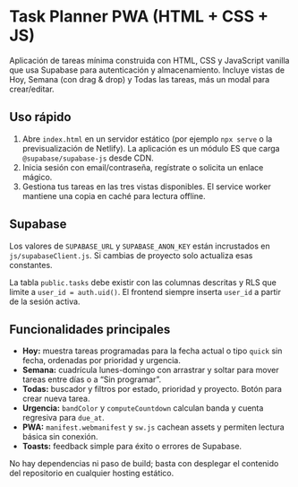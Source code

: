 # Task Planner PWA (HTML + CSS + JS)

Aplicación de tareas mínima construida con HTML, CSS y JavaScript vanilla que usa Supabase para autenticación y almacenamiento. Incluye vistas de Hoy, Semana (con drag & drop) y Todas las tareas, más un modal para crear/editar.

## Uso rápido

1. Abre `index.html` en un servidor estático (por ejemplo `npx serve` o la previsualización de Netlify). La aplicación es un módulo ES que carga `@supabase/supabase-js` desde CDN.
2. Inicia sesión con email/contraseña, regístrate o solicita un enlace mágico.
3. Gestiona tus tareas en las tres vistas disponibles. El service worker mantiene una copia en caché para lectura offline.

## Supabase

Los valores de `SUPABASE_URL` y `SUPABASE_ANON_KEY` están incrustados en `js/supabaseClient.js`. Si cambias de proyecto solo actualiza esas constantes.

La tabla `public.tasks` debe existir con las columnas descritas y RLS que limite a `user_id = auth.uid()`. El frontend siempre inserta `user_id` a partir de la sesión activa.

## Funcionalidades principales

- **Hoy:** muestra tareas programadas para la fecha actual o tipo `quick` sin fecha, ordenadas por prioridad y urgencia.
- **Semana:** cuadrícula lunes-domingo con arrastrar y soltar para mover tareas entre días o a “Sin programar”.
- **Todas:** buscador y filtros por estado, prioridad y proyecto. Botón para crear nueva tarea.
- **Urgencia:** `bandColor` y `computeCountdown` calculan banda y cuenta regresiva para `due_at`.
- **PWA:** `manifest.webmanifest` y `sw.js` cachean assets y permiten lectura básica sin conexión.
- **Toasts:** feedback simple para éxito o errores de Supabase.

No hay dependencias ni paso de build; basta con desplegar el contenido del repositorio en cualquier hosting estático.
